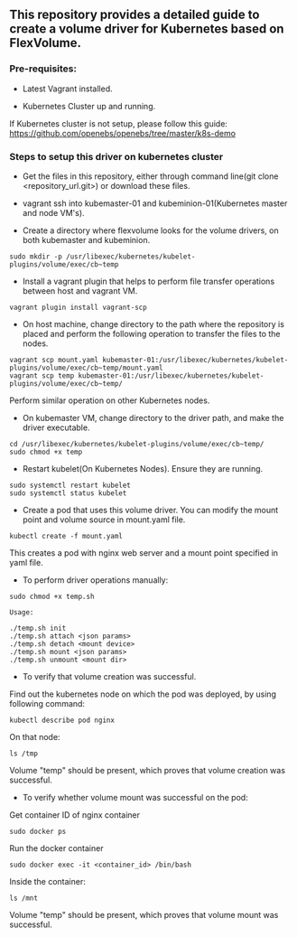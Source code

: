 ## This repository provides a detailed guide to create a volume driver for Kubernetes based on FlexVolume.

### Pre-requisites:

* Latest Vagrant installed. 

* Kubernetes Cluster up and running.

If Kubernetes cluster is not setup, please follow this guide: https://github.com/openebs/openebs/tree/master/k8s-demo

### Steps to setup this driver on kubernetes cluster

* Get the files in this repository, either through command line(git clone <repository_url.git>) or download these files.

* vagrant ssh into kubemaster-01 and kubeminion-01(Kubernetes master and node VM's).

* Create a directory where flexvolume looks for the volume drivers, on both kubemaster and kubeminion.

```
sudo mkdir -p /usr/libexec/kubernetes/kubelet-plugins/volume/exec/cb~temp

```

* Install a vagrant plugin that helps to perform file transfer operations between host and vagrant VM.

```
vagrant plugin install vagrant-scp

```
* On host machine, change directory to the path where the repository is placed and perform the following operation to transfer the files to the nodes.

```
vagrant scp mount.yaml kubemaster-01:/usr/libexec/kubernetes/kubelet-plugins/volume/exec/cb~temp/mount.yaml
vagrant scp temp kubemaster-01:/usr/libexec/kubernetes/kubelet-plugins/volume/exec/cb~temp/
```

  Perform similar operation on other Kubernetes nodes.

* On kubemaster VM, change directory to the driver path, and make the driver executable.

```
cd /usr/libexec/kubernetes/kubelet-plugins/volume/exec/cb~temp/
sudo chmod +x temp
```

* Restart kubelet(On Kubernetes Nodes). Ensure they are running.

```
sudo systemctl restart kubelet
sudo systemctl status kubelet
```

* Create a pod that uses this volume driver. You can modify the mount point and volume source in mount.yaml file.

```
kubectl create -f mount.yaml
```

This creates a pod with nginx web server and a mount point specified in yaml file.

*  To perform driver operations manually: 

```
sudo chmod +x temp.sh

Usage:

./temp.sh init
./temp.sh attach <json params>
./temp.sh detach <mount device>
./temp.sh mount <json params>
./temp.sh unmount <mount dir>

```

* To verify that volume creation was successful.

Find out the kubernetes node on which the pod was deployed, by using following command:
```
kubectl describe pod nginx
```

On that node:
```
ls /tmp
```

Volume "temp" should be present, which proves that volume creation was successful.

* To verify whether volume mount was successful on the pod:

Get container ID of nginx container
```
sudo docker ps
```
Run the docker container
```
sudo docker exec -it <container_id> /bin/bash
```
Inside the container:
```
ls /mnt
```
Volume "temp" should be present, which proves that volume mount was successful.
